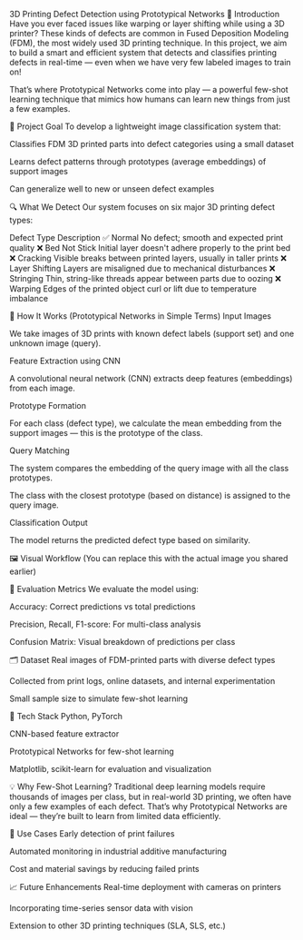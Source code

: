 3D Printing Defect Detection using Prototypical Networks
👋 Introduction
Have you ever faced issues like warping or layer shifting while using a 3D printer? These kinds of defects are common in Fused Deposition Modeling (FDM), the most widely used 3D printing technique. In this project, we aim to build a smart and efficient system that detects and classifies printing defects in real-time — even when we have very few labeled images to train on!

That’s where Prototypical Networks come into play — a powerful few-shot learning technique that mimics how humans can learn new things from just a few examples.

🎯 Project Goal
To develop a lightweight image classification system that:

Classifies FDM 3D printed parts into defect categories using a small dataset

Learns defect patterns through prototypes (average embeddings) of support images

Can generalize well to new or unseen defect examples

🔍 What We Detect
Our system focuses on six major 3D printing defect types:

Defect Type	Description
✅ Normal	No defect; smooth and expected print quality
❌ Bed Not Stick	Initial layer doesn't adhere properly to the print bed
❌ Cracking	Visible breaks between printed layers, usually in taller prints
❌ Layer Shifting	Layers are misaligned due to mechanical disturbances
❌ Stringing	Thin, string-like threads appear between parts due to oozing
❌ Warping	Edges of the printed object curl or lift due to temperature imbalance

🧠 How It Works (Prototypical Networks in Simple Terms)
Input Images

We take images of 3D prints with known defect labels (support set) and one unknown image (query).

Feature Extraction using CNN

A convolutional neural network (CNN) extracts deep features (embeddings) from each image.

Prototype Formation

For each class (defect type), we calculate the mean embedding from the support images — this is the prototype of the class.

Query Matching

The system compares the embedding of the query image with all the class prototypes.

The class with the closest prototype (based on distance) is assigned to the query image.

Classification Output

The model returns the predicted defect type based on similarity.

🖼️ Visual Workflow
(You can replace this with the actual image you shared earlier)

🧪 Evaluation Metrics
We evaluate the model using:

Accuracy: Correct predictions vs total predictions

Precision, Recall, F1-score: For multi-class analysis

Confusion Matrix: Visual breakdown of predictions per class

🗂️ Dataset
Real images of FDM-printed parts with diverse defect types

Collected from print logs, online datasets, and internal experimentation

Small sample size to simulate few-shot learning

🔧 Tech Stack
Python, PyTorch

CNN-based feature extractor

Prototypical Networks for few-shot learning

Matplotlib, scikit-learn for evaluation and visualization

💡 Why Few-Shot Learning?
Traditional deep learning models require thousands of images per class, but in real-world 3D printing, we often have only a few examples of each defect. That’s why Prototypical Networks are ideal — they’re built to learn from limited data efficiently.

🤝 Use Cases
Early detection of print failures

Automated monitoring in industrial additive manufacturing

Cost and material savings by reducing failed prints

📈 Future Enhancements
Real-time deployment with cameras on printers

Incorporating time-series sensor data with vision

Extension to other 3D printing techniques (SLA, SLS, etc.)
